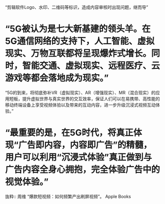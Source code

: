 “剪辑软件Logo、水印、二维码等标识，造成内容审核时出现问题，继而导”

# “5G被认为是七大新基建的领头羊。在5G通信网络的支持下，人工智能、虚拟现实、万物互联都将呈现爆炸式增长。同时，智能交通、虚拟现实、远程医疗、云游戏等都会落地成为现实。”

“5G的到来，将彻底弥补VR（虚拟现实）、AR（增强现实）、MR（混合现实）的应用短板，提升虚拟世界与真实世界的交互效率，保证人们可以在易携带、高性能的移动终端设备上享受视频体验以及带来的互动内容，进一步升级沉浸式视频互动体验。”

# “最重要的是，在5G时代，将真正体现“广告即内容，内容即广告”的精髓，用户可以利用“沉浸式体验”真正做到与广告内容全身心拥抱，完全体验广告中的视觉体验。”

抜粋:: 周维  “爆款短视频：如何频繁产出刷屏视频”。 Apple Books  
